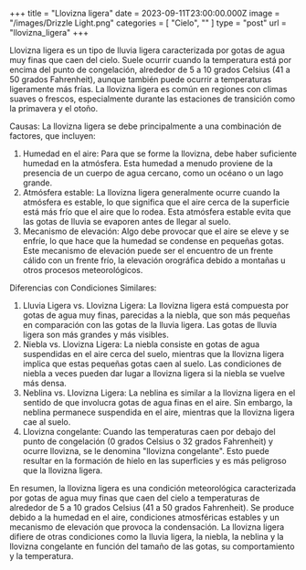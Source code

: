 +++
title = "Llovizna ligera"
date = 2023-09-11T23:00:00.000Z
image = "/images/Drizzle Light.png"
categories = [ "Cielo", "" ]
type = "post"
url = "llovizna_ligera"
+++

Llovizna ligera es un tipo de lluvia ligera caracterizada por gotas de agua muy finas que caen del cielo. Suele ocurrir cuando la temperatura está por encima del punto de congelación, alrededor de 5 a 10 grados Celsius (41 a 50 grados Fahrenheit), aunque también puede ocurrir a temperaturas ligeramente más frías. La llovizna ligera es común en regiones con climas suaves o frescos, especialmente durante las estaciones de transición como la primavera y el otoño.

Causas:
La llovizna ligera se debe principalmente a una combinación de factores, que incluyen:

1. Humedad en el aire: Para que se forme la llovizna, debe haber suficiente humedad en la atmósfera. Esta humedad a menudo proviene de la presencia de un cuerpo de agua cercano, como un océano o un lago grande.
2. Atmósfera estable: La llovizna ligera generalmente ocurre cuando la atmósfera es estable, lo que significa que el aire cerca de la superficie está más frío que el aire que lo rodea. Esta atmósfera estable evita que las gotas de lluvia se evaporen antes de llegar al suelo.
3. Mecanismo de elevación: Algo debe provocar que el aire se eleve y se enfríe, lo que hace que la humedad se condense en pequeñas gotas. Este mecanismo de elevación puede ser el encuentro de un frente cálido con un frente frío, la elevación orográfica debido a montañas u otros procesos meteorológicos.

Diferencias con Condiciones Similares:

1. Lluvia Ligera vs. Llovizna Ligera: La llovizna ligera está compuesta por gotas de agua muy finas, parecidas a la niebla, que son más pequeñas en comparación con las gotas de la lluvia ligera. Las gotas de lluvia ligera son más grandes y más visibles.
2. Niebla vs. Llovizna Ligera: La niebla consiste en gotas de agua suspendidas en el aire cerca del suelo, mientras que la llovizna ligera implica que estas pequeñas gotas caen al suelo. Las condiciones de niebla a veces pueden dar lugar a llovizna ligera si la niebla se vuelve más densa.
3. Neblina vs. Llovizna Ligera: La neblina es similar a la llovizna ligera en el sentido de que involucra gotas de agua finas en el aire. Sin embargo, la neblina permanece suspendida en el aire, mientras que la llovizna ligera cae al suelo.
4. Llovizna congelante: Cuando las temperaturas caen por debajo del punto de congelación (0 grados Celsius o 32 grados Fahrenheit) y ocurre llovizna, se le denomina "llovizna congelante". Esto puede resultar en la formación de hielo en las superficies y es más peligroso que la llovizna ligera.

En resumen, la llovizna ligera es una condición meteorológica caracterizada por gotas de agua muy finas que caen del cielo a temperaturas de alrededor de 5 a 10 grados Celsius (41 a 50 grados Fahrenheit). Se produce debido a la humedad en el aire, condiciones atmosféricas estables y un mecanismo de elevación que provoca la condensación. La llovizna ligera difiere de otras condiciones como la lluvia ligera, la niebla, la neblina y la llovizna congelante en función del tamaño de las gotas, su comportamiento y la temperatura.
